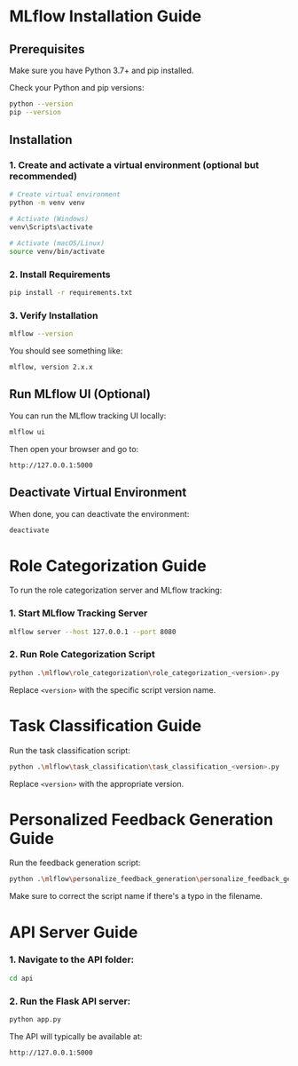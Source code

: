 # MLflow Installation Guide

## Prerequisites

Make sure you have Python 3.7+ and pip installed.

Check your Python and pip versions:

```bash
python --version
pip --version
```

## Installation

### 1. Create and activate a virtual environment (optional but recommended)

```bash
# Create virtual environment
python -m venv venv

# Activate (Windows)
venv\Scripts\activate

# Activate (macOS/Linux)
source venv/bin/activate
```

### 2. Install Requirements

```bash
pip install -r requirements.txt
```

### 3. Verify Installation

```bash
mlflow --version
```

You should see something like:

```
mlflow, version 2.x.x
```

## Run MLflow UI (Optional)

You can run the MLflow tracking UI locally:

```bash
mlflow ui
```

Then open your browser and go to:

```
http://127.0.0.1:5000
```

## Deactivate Virtual Environment

When done, you can deactivate the environment:

```bash
deactivate
```

# Role Categorization Guide

To run the role categorization server and MLflow tracking:

### 1. Start MLflow Tracking Server

```bash
mlflow server --host 127.0.0.1 --port 8080
```

### 2. Run Role Categorization Script

```bash
python .\mlflow\role_categorization\role_categorization_<version>.py
```

Replace `<version>` with the specific script version name.

# Task Classification Guide

Run the task classification script:

```bash
python .\mlflow\task_classification\task_classification_<version>.py
```

Replace `<version>` with the appropriate version.

# Personalized Feedback Generation Guide

Run the feedback generation script:

```bash
python .\mlflow\personalize_feedback_generation\personalize_feedback_generation_<version>.py
```

Make sure to correct the script name if there's a typo in the filename.

# API Server Guide

### 1. Navigate to the API folder:

```bash
cd api
```

### 2. Run the Flask API server:

```bash
python app.py
```

The API will typically be available at:

```
http://127.0.0.1:5000
```
